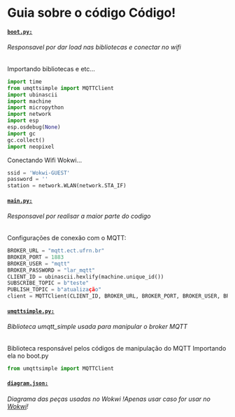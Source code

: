 # Guia sobre o código Código!

#### [`boot.py:`](https://github.com/zzjunior/controleRGBWEB_MQTT/edit/main/Esp_32_Programa/boot.py) 
###### Responsavel por dar load nas bibliotecas e conectar no wifi
Importando bibliotecas e etc...
~~~python
import time
from umqttsimple import MQTTClient
import ubinascii
import machine
import micropython
import network
import esp
esp.osdebug(None)
import gc
gc.collect()
import neopixel
~~~
Conectando Wifi Wokwi...
~~~python
ssid = 'Wokwi-GUEST'
password = ''
station = network.WLAN(network.STA_IF)
~~~

#### [`main.py:`](https://github.com/zzjunior/controleRGBWEB_MQTT/edit/main/Esp_32_Programa/main.py) 
###### Responsavel por realisar a maior parte do codigo
Configurações de conexão com o MQTT:
~~~~python
BROKER_URL = "mqtt.ect.ufrn.br"
BROKER_PORT = 1883
BROKER_USER = "mqtt"
BROKER_PASSWORD = "lar_mqtt"
CLIENT_ID = ubinascii.hexlify(machine.unique_id())
SUBSCRIBE_TOPIC = b"teste"
PUBLISH_TOPIC = b"atualização"
client = MQTTClient(CLIENT_ID, BROKER_URL, BROKER_PORT, BROKER_USER, BROKER_PASSWORD)
~~~~
#### [`umqttsimple.py:`](https://github.com/zzjunior/controleRGBWEB_MQTT/edit/main/Esp_32_Programa/umqttsimple.py) 
###### Biblioteca umqtt_simple usada para manipular o broker MQTT
Biblioteca responsável pelos códigos de manipulação do MQTT
Importando ela no boot.py
~~~~python
from umqttsimple import MQTTClient
~~~~


#### [`diagram.json:`](https://github.com/zzjunior/controleRGBWEB_MQTT/edit/main/Esp_32_Programa/diagram.json:) 
###### Diagrama das peças usadas no Wokwi !Apenas usar caso for usar no [Wokwi](https://wokwi.com/)!


